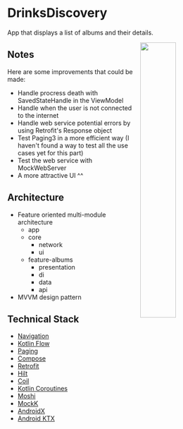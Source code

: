 # DrinksDiscovery

App that displays a list of albums and their details.


<img src="https://github.com/sophicapri/DrinksDiscovery/blob/master/screenshots/app_tour3.gif" align="right" width="40%">

Notes
-----

Here are some improvements that could be made:
- Handle procress death with SavedStateHandle in the ViewModel
- Handle when the user is not connected to the internet
- Handle web service potential errors by using Retrofit's Response object
- Test Paging3 in a more efficient way (I haven't found a way to test all the use cases yet for this part)
- Test the web service with MockWebServer
- A more attractive UI ^^

Architecture
--------------

- Feature oriented multi-module architecture
    - app
    - core
        - network
        - ui
    - feature-albums
        - presentation
        - di
        - data
        - api
- MVVM design pattern


Technical Stack
--------------
  * [Navigation][14] 
  * [Kotlin Flow][13]
  * [Paging][7]
  * [Compose][11] 
  * [Retrofit][5]
  * [Hilt][92]
  * [Coil][32] 
  * [Kotlin Coroutines][91] 
  * [Moshi][9]
  * [MockK][20] 
  * [AndroidX][1] 
  * [Android KTX][2] 
 

[1]: https://developer.android.com/jetpack/androidx
[2]: https://developer.android.com/kotlin/ktx
[13]: https://developer.android.com/kotlin/flow
[11]: https://developer.android.com/jetpack/compose
[14]: https://developer.android.com/topic/libraries/architecture/navigation/
[30]: https://developer.android.com/guide/topics/ui
[34]: https://developer.android.com/guide/components/fragments
[91]: https://kotlinlang.org/docs/reference/coroutines-overview.html
[92]: https://developer.android.com/training/dependency-injection/hilt-android
[5]: https://github.com/square/retrofit
[7]: https://developer.android.com/topic/libraries/architecture/paging/v3-overview
[9]: https://github.com/square/moshi
[20]: https://github.com/mockk/mockk
[21]: https://github.com/airbnb/lottie-android
[33]: https://square.github.io/leakcanary/
[32]: https://github.com/coil-kt/coil

